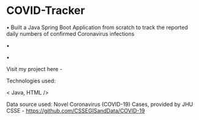 # COVID-Tracker

•	 Built a Java Spring Boot Application from scratch to track the reported daily numbers of confirmed Coronavirus infections

• 

•	

Visit my project here - 

Technologies used: 

< Java, HTML />

Data source used: Novel Coronavirus (COVID-19) Cases, provided by JHU CSSE - https://github.com/CSSEGISandData/COVID-19

